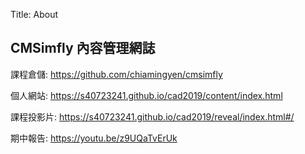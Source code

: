 Title: About

## CMSimfly 內容管理網誌

課程倉儲: <a href="https://github.com/chiamingyen/cmsimfly">https://github.com/chiamingyen/cmsimfly</a>

個人網站: <a href="https://s40723241.github.io/cad2019/content/index.html
">https://s40723241.github.io/cad2019/content/index.html
</a>

課程投影片: <a href="https://s40723241.github.io/cad2019/reveal/index.html#/">https://s40723241.github.io/cad2019/reveal/index.html#/</a>

期中報告: <a href="https://youtu.be/z9UQaTvErUk">https://youtu.be/z9UQaTvErUk</a>








